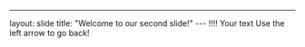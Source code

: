 
---
layout: slide
title: "Welcome to our second slide!"
--- !!!!
Your text
Use the left arrow to go back!
